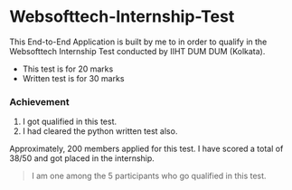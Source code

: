 # Websofttech-Internship-Test
This End-to-End Application is built by me to in order to qualify in the Websofttech Internship Test conducted by IIHT DUM DUM (Kolkata).
* This test is for 20 marks
* Written test is for 30 marks

### Achievement 
1. I got qualified in this test.
2. I had cleared the python written test also.

Approximately, 200 members applied for this test.
I have scored a total of 38/50 and got placed in the internship.

> I am one among the 5 participants who go qualified in this test.
